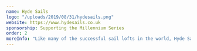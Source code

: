 ```yaml
---
name: Hyde Sails
logo: "/uploads/2019/08/31/hydesails.png"
website: https://www.hydesails.co.uk
sponsorship: Supporting the Millennium Series
order: 2
moreInfo: "Like many of the successful sail lofts in the world, Hyde Sails grew from racing and in particular racing one-design dinghies. The need to eke out small differences in performance between identical boats imposes values of quality and discipline in the manufacture of sails that are not so important in other branches of sailmaking."
---
```

